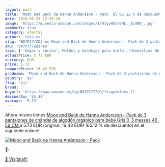 ```yaml
---
layout: post
title: 'Moon and Back de Hanna Andersson - Pack  al 65.12 % de descuento'
date: 2020-09-29 12:50:20
image: 'https://m.media-amazon.com/images/I/41yyHGtcGHL._SL400_.jpg'
comments: true
category: ofertas
author: 'tole.es'
slug: 'B07P377ZQJ-es Moon and Back de Hanna Andersson - Pack de 3 pantalones de...'
sku: 'B07P377ZQJ-es'
tags: [ 'Hogar y cocina','Moldes y bandejas para hielo','Utensilios de bar','Utensilios de cocina','bebé', ]
actualPrice: 5.73 EUR
currency: EUR
price: 5.73
comparePrice: 16.43 EUR
prodname: 'Moon and Back de Hanna Andersson - Pack de 3 pantalones de chándal de algodón orgánico para bebé  Gris  0-3 messes  46-56 CM '
country: 'es'
flag: '🇪🇸'
brand: ''
buyurl: 'https://www.amazon.es/dp/B07P377ZQJ/?tag=tolees-21'
descuento: '65.12'
average: '5.73'
---
```


Ahora mismo tienes [Moon and Back de Hanna Andersson - Pack de 3 pantalones de chándal de algodón orgánico para bebé  Gris  0-3 messes  46-56 CM ](https://www.amazon.es/dp/B07P377ZQJ/?tag=tolees-21) a 5.73 EUR (original: 16.43 EUR) (65.12 %  de descuento) en el siguiente enlace!

[![Moon and Back de Hanna Andersson - Pack ](https://m.media-amazon.com/images/I/41yyHGtcGHL._SL400_.jpg)](https://www.amazon.es/dp/B07P377ZQJ/?tag=tolees-21)

🔎:


[🛒 Visítala!!!](https://www.amazon.es/dp/B07P377ZQJ/?tag=tolees-21)
